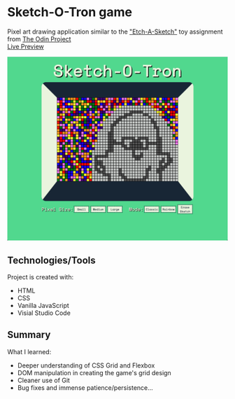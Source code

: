 # Sketch-O-Tron game
Pixel art drawing application similar to the ["Etch-A-Sketch"](https://en.wikipedia.org/wiki/Etch_A_Sketch) toy
assignment from [The Odin Project](https://www.theodinproject.com/paths/foundations/courses/foundations/lessons/etch-a-sketch-project)\
[Live Preview](https://douglashammer.github.io/Etch-a-Sketch/)

![Screenshot of Project](Screen%20Shot%202021-05-21%20at%205.44.27%20PM%20(2).png)

## Technologies/Tools
Project is created with:
* HTML
* CSS
* Vanilla JavaScript
* Visial Studio Code

## Summary
What I learned:
* Deeper understanding of CSS Grid and Flexbox
* DOM manipulation in creating the game's grid design
* Cleaner use of Git 
* Bug fixes and immense patience/persistence... 

